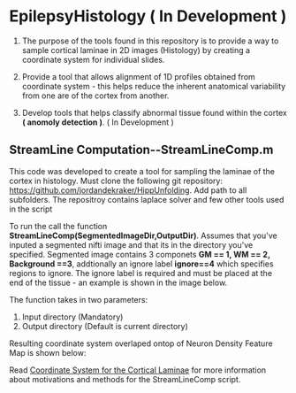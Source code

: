 # EpilepsyHistology ( In Development )

1) The purpose of the tools found in this repository is to provide a way to sample cortical laminae in 2D images (Histology) by creating a coordinate system for individual slides.

2) Provide a tool that allows alignment of 1D profiles obtained from coordinate system - this helps reduce the inherent anatomical variability from one are of the cortex from another. 

3) Develop tools that helps classify abnormal tissue found within the cortex **( anomoly detection )**. ( In Development )   


## StreamLine Computation--StreamLineComp.m
This code was developed to create a tool for sampling the laminae of the cortex in histology. Must clone the following git repository: https://github.com/jordandekraker/HippUnfolding. Add path to all 
subfolders. The repositroy contains laplace solver and few other tools used in the script

To run the call the function **StreamLineComp(SegmentedImageDir,OutputDir)**.
Assumes that you've inputed a segmented nifti image and that its in the directory you've specified. Segmented image
contains 3 componets **GM == 1, WM == 2, Background ==3**, addtionally an ignore label **ignore==4** which specifies regions to 
ignore. The ignore label is required and must be placed at the end of the tissue - an example is shown in the image below. 

The function takes in two parameters:
  1) Input directory (Mandatory)
  2) Output directory (Default is current directory)  
  
Resulting coordinate system overlaped ontop of Neuron Density Feature Map is shown below:
  

Read [Coordinate System for the Cortical Laminae](https://github.com/hrejali/EpilepsyHistology/blob/master/AIP_PROJECT.pdf) for more information about motivations and methods for the StreamLineComp script. 
